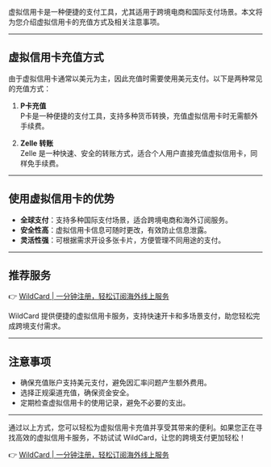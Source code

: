 虚拟信用卡是一种便捷的支付工具，尤其适用于跨境电商和国际支付场景。本文将为您介绍虚拟信用卡的充值方式及相关注意事项。

---

## 虚拟信用卡充值方式

由于虚拟信用卡通常以美元为主，因此充值时需要使用美元支付。以下是两种常见的充值方式：

1. **P卡充值**  
   P卡是一种便捷的支付工具，支持多种货币转换，充值虚拟信用卡时无需额外手续费。

2. **Zelle 转账**  
   Zelle 是一种快速、安全的转账方式，适合个人用户直接充值虚拟信用卡，同样免手续费。

---

## 使用虚拟信用卡的优势

- **全球支付**：支持多种国际支付场景，适合跨境电商和海外订阅服务。
- **安全性高**：虚拟信用卡信息可随时更改，有效防止信息泄露。
- **灵活性强**：可根据需求开设多张卡片，方便管理不同用途的支付。

---

## 推荐服务

👉 [WildCard | 一分钟注册，轻松订阅海外线上服务](https://bit.ly/bewildcard)

WildCard 提供便捷的虚拟信用卡服务，支持快速开卡和多场景支付，助您轻松完成跨境支付需求。

---

## 注意事项

- 确保充值账户支持美元支付，避免因汇率问题产生额外费用。
- 选择正规渠道充值，确保资金安全。
- 定期检查虚拟信用卡的使用记录，避免不必要的支出。

---

通过以上方式，您可以轻松为虚拟信用卡充值并享受其带来的便利。如果您正在寻找高效的虚拟信用卡服务，不妨试试 WildCard，让您的跨境支付更加轻松！

👉 [WildCard | 一分钟注册，轻松订阅海外线上服务](https://bit.ly/bewildcard)